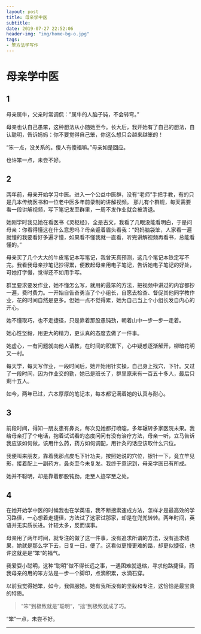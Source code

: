 ```yaml
---
layout: post
title: 母亲学中医
subtitle: 
date: 2019-07-27 22:52:06
header-img: "img/home-bg-o.jpg"
tags: 
- 笨方法学写作
---
```


# 母亲学中医

## 1


母亲属牛，父亲时常调侃：”属牛的人脑子钝，不会转弯。”


母亲也认自己愚笨，这种想法从小随她至今。长大后，我开始有了自己的想法，自认聪明，告诉妈妈：你不要觉得自己笨，你这么想只会越来越笨的！


“笨一点，没关系的。傻人有傻福嘛。”母亲如是回应。


也许笨一点，未尝不好。

## 2


两年前，母亲开始学习中医。进入一个公益中医群，没有“老师”手把手教，有的只是几本传统医书和一位老中医多年前录制的讲解视频。 那儿有个群规，每天需要看一段讲解视频，写下笔记发至群里，一周不发作业就会被清退。


她刚学时我见她在看医书《灵枢经》，全是古文，我看了几眼没能看明白，于是问母亲：你看得懂这在什么意思吗？母亲蹙着眉头看我：“妈妈脑袋笨，人家看一遍就懂的我要看好多遍才懂，如果看不懂我就一直看，听完讲解视频再看书，总能看懂的。” 


母亲买了几个大大的牛皮笔记本写笔记，我曾天真预测，这几个笔记本铁定写不完。我看我母亲抄笔记抄得累，便教起母亲用电子笔记，告诉她电子笔记的好处，可她打字慢，觉得还不如用手写。


群里要求要发作业，她不懂怎么写，就用的最笨的方法，把视频中讲过的内容都抄一遍，费时费力。一开始自告奋勇当了个小组长，自愿去检查、督促其他同学教作业，花的时间自然是更多。但她一点不觉得累，她为自己当上个小组长发自内心的开心。


她不懂取巧，也不走捷径，只是靠着那股愚钝劲，朝着山中一步一步一走着。


她心性坚毅，用更大的精力，更认真的态度去做了一件事。


她虚心，一有问题就向他人请教，在时间的积累下，心中疑惑逐渐解开，柳暗花明又一村。


每天学，每天写作业，一段时间后，她开始用针实操，自己身上找穴，下针。又过了一段时间，因为作业交的勤，她已是班长了，群里原来有一百五十多人，最后只剩十五人。


如今，两年已过，六本厚厚的笔记本，每本都记满着她的认真与耐心。


## 3


前段时间，得知一朋友患有鼻炎，每次见她都打喷嚏，多年辗转多家医院未果。我给母亲打了个电话，抱着试试看的态度问问有没有治疗方法，母亲一听，立马告诉我应该如何做，该用什么药，药方如何调配，用针灸的话应该取什么穴位。


我便叫来朋友，靠着我那点皮毛下针功夫，按照她说的穴位，银针一下，竟立竿见影，接着配上一副药方，鼻炎至今未复发。我终于意识到，母亲学医已有所成。


她并不聪明，却是靠着那股钝劲，走至人迹罕至之处。


## 4


在她开始学中医的时候我也在学英语，我不断搜索速成方法，怎样才是最高效的学习路径，一心想着走捷径，方法试了这家试那家，却是在兜兜转转。两年时间，英语并无实质长进。计较太多，反而误事。


母亲用了两年时间，就专注的做了这一件事，没有追求所谓的方法，没有追求结果，她就是那么学下去，日复一日，便了。这看似更慢更难的路，却更似捷径，也许这就是是”笨“的福气。


我爱耍小聪明，这种“聪明”做不得长远之事，一遇困难就退缩，寻求他路捷径，而我母亲的用的笨方法是一步一个脚印，点滴积累，水滴石穿。


以前我觉得她笨，如今，我佩服她。她有我所没有的坚毅和专注，这恰恰是最宝贵的特质。


> ”笨“到极致就是”聪明“，“拙“到极致就成了巧。


“笨”一点，未尝不好。

---